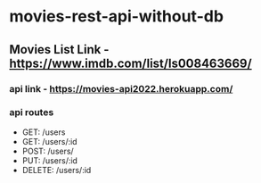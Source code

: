 # movies-rest-api-without-db

## Movies List Link - https://www.imdb.com/list/ls008463669/

### api link - https://movies-api2022.herokuapp.com/
### api routes
- GET: /users
- GET: /users/:id
- POST: /users/
- PUT: /users/:id
- DELETE: /users/:id

